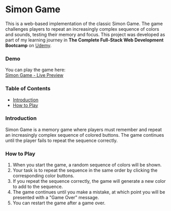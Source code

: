 # Simon Game

This is a web-based implementation of the classic Simon Game. The game challenges players to repeat an increasingly complex sequence of colors and sounds, testing their memory and focus. This project was developed as part of my learning journey in **The Complete Full-Stack Web Development Bootcamp** on [Udemy](https://www.udemy.com/course/the-complete-web-development-bootcamp/).

### Demo
You can play the game here:  
[Simon Game - Live Preview](https://h-minn.github.io/SimonGame/)

### Table of Contents
- [Introduction](#introduction)
- [How to Play](#how-to-play)

### Introduction
Simon Game is a memory game where players must remember and repeat an increasingly complex sequence of colored buttons. The game continues until the player fails to repeat the sequence correctly.

### How to Play
1. When you start the game, a random sequence of colors will be shown.
2. Your task is to repeat the sequence in the same order by clicking the corresponding color buttons.
3. If you repeat the sequence correctly, the game will generate a new color to add to the sequence.
4. The game continues until you make a mistake, at which point you will be presented with a "Game Over" message.
5. You can restart the game after a game over.

